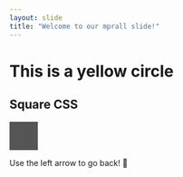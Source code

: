 ```yaml
---
layout: slide
title: "Welcome to our mprall slide!"
---
```


<html>
<h1>This is a yellow circle</h1>
<head>
<meta name="viewport" content="width=device-width, initial-scale=1">
<style>
.square {
  height: 50px;
  width: 50px;
  background-color: #555;
}
</style>
</head>
<body>

<h2>Square CSS</h2>
<div class="square"></div>

</body>
</html> 

Use the left arrow to go back!
:tada:
